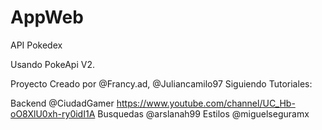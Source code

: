 # AppWeb

API Pokedex

Usando PokeApi V2.

Proyecto Creado por @Francy.ad, @Juliancamilo97
Siguiendo Tutoriales:

Backend @CiudadGamer https://www.youtube.com/channel/UC_Hb-oO8XlU0xh-ry0idI1A
Busquedas @arslanah99
Estilos @miguelseguramx


